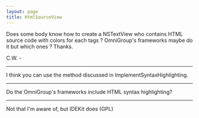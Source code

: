 ```yaml
---
layout: page
title: HtmlSourceView
---
```


Does some body know how to create a NSTextView who contains HTML source code with colors for each tags ? OmniGroup's frameworks maybe do it but which ones ?
Thanks.

C.W. -

----

I think you can use the method discussed in ImplementSyntaxHighlighting.

----

Do the OmniGroup's frameworks include HTML syntax highlighting?

----

Not that I'm aware of, but IDEKit does (GPL)

